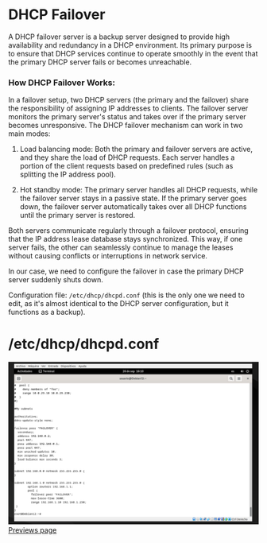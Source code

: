 # DHCP Failover
A DHCP failover server is a backup server designed to provide high availability and redundancy in a DHCP environment. Its primary purpose is to ensure that DHCP services continue to operate smoothly in the event that the primary DHCP server fails or becomes unreachable.

### How DHCP Failover Works:
In a failover setup, two DHCP servers (the primary and the failover) share the responsibility of assigning IP addresses to clients. The failover server monitors the primary server's status and takes over if the primary server becomes unresponsive. The DHCP failover mechanism can work in two main modes:

1. Load balancing mode: Both the primary and failover servers are active, and they share the load of DHCP requests. Each server handles a portion of the client requests based on predefined rules (such as splitting the IP address pool).

2. Hot standby mode: The primary server handles all DHCP requests, while the failover server stays in a passive state. If the primary server goes down, the failover server automatically takes over all DHCP functions until the primary server is restored.

Both servers communicate regularly through a failover protocol, ensuring that the IP address lease database stays synchronized. This way, if one server fails, the other can seamlessly continue to manage the leases without causing conflicts or interruptions in network service.

In our case, we need to configure the failover in case the primary DHCP server suddenly shuts down.

Configuration file: `/etc/dhcp/dhcpd.conf` (this is the only one we need to edit, as it's almost identical to the DHCP server configuration, but it functions as a backup).

# /etc/dhcp/dhcpd.conf
![img](/img/Failover.conf.png)
[Previews page](/doc/isc-dhcp-relay.md)
